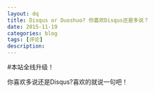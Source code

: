 ```yaml
---
layout: dq
title: Disqus or Duoshuo? 你喜欢Disqus还是多说？
date: 2015-11-19
categories: blog
tags: [评论]
description: 
---
```


#本站全线升级！

你喜欢多说还是Disqus?喜欢的就说一句吧！

